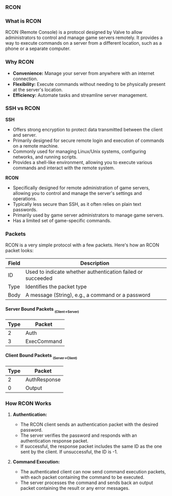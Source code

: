 ### RCON

### What is RCON

RCON (Remote Console) is a protocol designed by Valve to allow administrators to control and manage game servers remotely. It provides a way to execute commands on a server from a different location, such as a phone or a separate computer.

### Why RCON

- **Convenience:** Manage your server from anywhere with an internet connection.
- **Flexibility:** Execute commands without needing to be physically present at the server's location.
- **Efficiency:** Automate tasks and streamline server management.

### SSH vs RCON

**SSH**

- Offers strong encryption to protect data transmitted between the client and server.
- Primarily designed for secure remote login and execution of commands on a remote machine.
- Commonly used for managing Linux/Unix systems, configuring networks, and running scripts.
- Provides a shell-like environment, allowing you to execute various commands and interact with the remote system.

**RCON**

- Specifically designed for remote administration of game servers, allowing you to control and manage the server's settings and operations.
- Typically less secure than SSH, as it often relies on plain text passwords.
- Primarily used by game server administrators to manage game servers.
- Has a limited set of game-specific commands.

### Packets

RCON is a very simple protocol with a few packets. Here's how an RCON packet looks:

| Field | Description                                     |
| ----- | ----------------------------------------------- |
| ID    | Used to indicate whether authentication failed or succeeded |
| Type  | Identifies the packet type                      |
| Body  | A message (String), e.g., a command or a password |

#### Server Bound Packets <sub><sub>(Client→Server)</sub></sub>

| Type | Packet      |
| ---- | ----------- |
| 2    | Auth        |
| 3    | ExecCommand |

#### Client Bound Packets <sub><sub>(Server→Client)</sub></sub>

| Type | Packet       |
| ---- | ------------ |
| 2    | AuthResponse |
| 0    | Output       |

### How RCON Works

1. **Authentication:**

   - The RCON client sends an authentication packet with the desired password.
   - The server verifies the password and responds with an authentication response packet.
   - If successful, the response packet includes the same ID as the one sent by the client. If unsuccessful, the ID is -1.

3. **Command Execution:**

   - The authenticated client can now send command execution packets, with each packet containing the command to be executed.
   - The server processes the command and sends back an output packet containing the result or any error messages.
